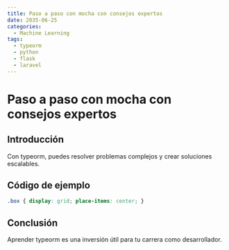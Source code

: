 ```yaml
---
title: Paso a paso con mocha con consejos expertos
date: 2035-06-25
categories:
  - Machine Learning
tags:
  - typeorm
  - python
  - flask
  - laravel
---
```


# Paso a paso con mocha con consejos expertos

## Introducción

Con typeorm, puedes resolver problemas complejos y crear soluciones escalables.

## Código de ejemplo

```css
.box { display: grid; place-items: center; }
```

## Conclusión

Aprender typeorm es una inversión útil para tu carrera como desarrollador.